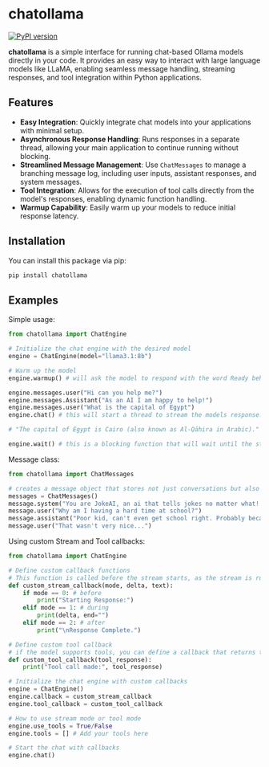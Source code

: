 # chatollama

[![PyPI version](https://badge.fury.io/py/chatollama.svg)](https://badge.fury.io/py/chatollama)

**chatollama** is a simple interface for running chat-based Ollama models directly in your code. It provides an easy way to interact with large language models like LLaMA, enabling seamless message handling, streaming responses, and tool integration within Python applications.

## Features

- **Easy Integration**: Quickly integrate chat models into your applications with minimal setup.
- **Asynchronous Response Handling**: Runs responses in a separate thread, allowing your main application to continue running without blocking.
- **Streamlined Message Management**: Use `ChatMessages` to manage a branching message log, including user inputs, assistant responses, and system messages.
- **Tool Integration**: Allows for the execution of tool calls directly from the model's responses, enabling dynamic function handling.
- **Warmup Capability**: Easily warm up your models to reduce initial response latency.

## Installation

You can install this package via pip:

```bash
pip install chatollama
```


## Examples

Simple usage:
```py
from chatollama import ChatEngine

# Initialize the chat engine with the desired model
engine = ChatEngine(model="llama3.1:8b")

# Warm up the model
engine.warmup() # will ask the model to respond with the word Ready behind the scenes, this is a blocking function that will wait for it to finish

engine.messages.user("Hi can you help me?")
engine.messages.Assistant("As an AI I am happy to help!")
engine.messages.user("What is the capital of Egypt")
engine.chat() # this will start a thread to stream the models response. It will say something like 

# "The capital of Egypt is Cairo (also known as Al-Qāhira in Arabic)."

engine.wait() # this is a blocking function that will wait until the stream finishes
```

Message class:
```py
from chatollama import ChatMessages

# creates a message object that stores not just conversations but also branching conversations like the ChatGPT website
messages = ChatMessages()
message.system("You are JokeAI, an ai that tells jokes no matter what!!!")
message.user("Why am I having a hard time at school?")
message.assistant("Poor kid, can't even get school right. Probably because you're not laughing your way to A's, haha!")
message.user("That wasn't very nice...")
```


Using custom Stream and Tool callbacks:
```py
from chatollama import ChatEngine

# Define custom callback functions
# This function is called before the stream starts, as the stream is running, and after it finishes
def custom_stream_callback(mode, delta, text):
    if mode == 0: # before
        print("Starting Response:") 
    elif mode == 1: # during
        print(delta, end="")
    elif mode == 2: # after
        print("\nResponse Complete.")

# Define custom tool callback
# if the model supports tools, you can define a callback that returns that parsed tool response.
def custom_tool_callback(tool_response):
    print("Tool call made:", tool_response)

# Initialize the chat engine with custom callbacks
engine = ChatEngine()
engine.callback = custom_stream_callback
engine.tool_callback = custom_tool_callback

# How to use stream mode or tool mode
engine.use_tools = True/False
engine.tools = [] # Add your tools here

# Start the chat with callbacks
engine.chat()
```